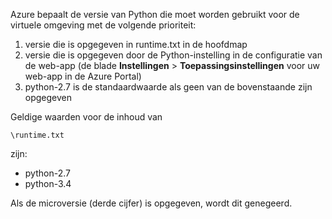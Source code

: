 Azure bepaalt de versie van Python die moet worden gebruikt voor de virtuele omgeving met de volgende prioriteit:

1. versie die is opgegeven in runtime.txt in de hoofdmap
2. versie die is opgegeven door de Python-instelling in de configuratie van de web-app (de blade **Instellingen** > **Toepassingsinstellingen** voor uw web-app in de Azure Portal)
3. python-2.7 is de standaardwaarde als geen van de bovenstaande zijn opgegeven

Geldige waarden voor de inhoud van 

    \runtime.txt

zijn:

* python-2.7
* python-3.4

Als de microversie (derde cijfer) is opgegeven, wordt dit genegeerd.



<!--HONumber=Nov16_HO2-->


